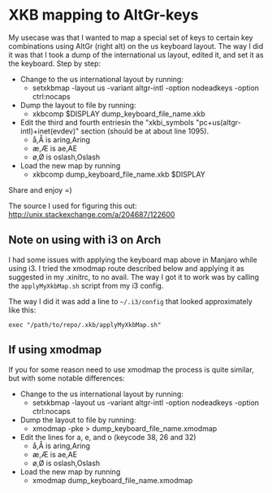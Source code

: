 # XKB mapping to AltGr-keys

My usecase was that I wanted to map a special set of keys
to certain key combinations using AltGr (right alt) on the
us keyboard layout. The way I did it was that I took a dump
of the international us layout, edited it, and set it as the
keyboard. Step by step:

* Change to the us international layout by running:
    * setxkbmap -layout us -variant altgr-intl -option nodeadkeys -option ctrl:nocaps
* Dump the layout to file by running:
    * xkbcomp $DISPLAY dump\_keyboard\_file\_name.xkb
* Edit the third and fourth entriesin the "xkbi\_symbols "pc+us(altgr-intl)+inet(evdev)" section (should be at about line 1095).
    * å,Å is aring,Aring
    * æ,Æ is ae,AE
    * ø,Ø is oslash,Oslash
* Load the new map by running
    * xkbcomp dump\_keyboard\_file\_name.xkb $DISPLAY

Share and enjoy =)

The source I used for figuring this out: http://unix.stackexchange.com/a/204687/122600

## Note on using with i3 on Arch

I had some issues with applying the keyboard map above in Manjaro while using i3.
I tried the xmodmap route described below and applying it as suggested in my .xinitrc, to no avail.
The way I got it to work was by calling the `applyMyXkbMap.sh` script from my i3 config.

The way I did it was add a line to `~/.i3/config` that looked approximately like this:

```
exec "/path/to/repo/.xkb/applyMyXkbMap.sh"
```

## If using xmodmap

If you for some reason need to use xmodmap the process is quite similar,
but with some notable differences:

* Change to the us international layout by running:
    * setxkbmap -layout us -variant altgr-intl -option nodeadkeys -option ctrl:nocaps
* Dump the layout to file by running:
    * xmodmap -pke > dump\_keyboard\_file\_name.xmodmap
* Edit the lines for a, e, and o (keycode 38, 26 and 32)
    * å,Å is aring,Aring
    * æ,Æ is ae,AE
    * ø,Ø is oslash,Oslash
* Load the new map by running
    * xmodmap dump\_keyboard\_file\_name.xmodmap
